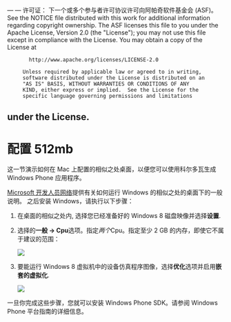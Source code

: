 — — 许可证： 下一个或多个参与者许可协议许可向阿帕奇软件基金会 (ASF)。 See the NOTICE file distributed with this work for additional information regarding copyright ownership. The ASF licenses this file to you under the Apache License, Version 2.0 (the "License"); you may not use this file except in compliance with the License. You may obtain a copy of the License at

           http://www.apache.org/licenses/LICENSE-2.0
    
         Unless required by applicable law or agreed to in writing,
         software distributed under the License is distributed on an
         "AS IS" BASIS, WITHOUT WARRANTIES OR CONDITIONS OF ANY
         KIND, either express or implied.  See the License for the
         specific language governing permissions and limitations
    

   under the License.
---

# 配置 512mb

这一节演示如何在 Mac 上配置的相似之处桌面，以便您可以使用科尔多瓦生成 Windows Phone 应用程序。

[Microsoft 开发人员网络][1]提供有关如何运行 Windows 的相似之处的桌面下的一般说明。 之后安装 Windows，请执行以下步骤：

 [1]: http://msdn.microsoft.com/en-US/library/windows/apps/jj945424

1.  在桌面的相似之处内, 选择您已经准备好的 Windows 8 磁盘映像并选择**设置**.

2.  选择的**一般 → Cpu**选项。指定*两个*Cpu。指定至少 2 GB 的内存，即使它不属于建议的范围：
    
    ![][2]

3.  要能运行 Windows 8 虚拟机中的设备仿真程序图像，选择**优化**选项并启用**嵌套的虚拟化**.
    
    ![][3]

 [2]: img/guide/platforms/wp8/parallel_cpu_opts.png
 [3]: img/guide/platforms/wp8/parallel_optimize_opts.png

一旦你完成这些步骤，您就可以安装 Windows Phone SDK。请参阅 Windows Phone 平台指南的详细信息。